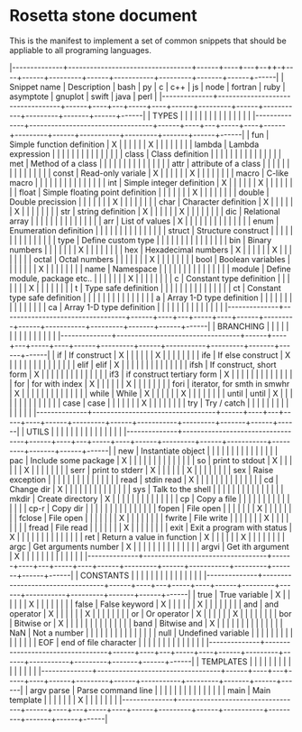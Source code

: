 
# Rosetta stone document #

This is the manifest to implement a set of common snippets that should be appliable to all programing languages.

|--------------+----------------------------------+------+----+---+--++-+----+------+---------+------+-----------+---------+-------+------+------|
| Snippet name | Description                      | bash | py | c | c++ | js | node | fortran | ruby | asymptote | gnuplot | swift | java | perl |
|--------------+----------------------------------+------+----+---+-----+----+------+---------+------+-----------+---------+-------+------+------|
| TYPES        |                                  |      |    |   |     |    |      |         |      |           |         |       |      |      |
|--------------+----------------------------------+------+----+---+-----+----+------+---------+------+-----------+---------+-------+------+------|
| fun          | Simple function definition       | X    |    |   |     |    |      | X       |      |           |         |       |      |      |
| lambda       | Lambda expression                |      |    |   |     |    |      |         |      |           |         |       |      |      |
| class        | Class definition                 |      |    |   |     |    |      |         |      |           |         |       |      |      |
| met          | Method of a class                |      |    |   |     |    |      |         |      |           |         |       |      |      |
| attr         | attribute of a class             |      |    |   |     |    |      |         |      |           |         |       |      |      |
| const        | Read-only variale                | X    |    |   |     |    |      | X       |      |           |         |       |      |      |
| macro        | C-like macro                     |      |    |   |     |    |      |         |      |           |         |       |      |      |
| int          | Simple integer definition        | X    |    |   |     |    |      | X       |      |           |         |       |      |      |
| float        | Simple floating point definition |      |    |   |     |    |      | X       |      |           |         |       |      |      |
| double       | Double precission                |      |    |   |     |    |      | X       |      |           |         |       |      |      |
| char         | Character definition             | X    |    |   |     |    |      | X       |      |           |         |       |      |      |
| str          | string definition                | X    |    |   |     |    |      | X       |      |           |         |       |      |      |
| dic          | Relational array                 |      |    |   |     |    |      |         |      |           |         |       |      |      |
| arr          | List of values                   | X    |    |   |     |    |      |         |      |           |         |       |      |      |
| enum         | Enumeration definition           |      |    |   |     |    |      |         |      |           |         |       |      |      |
| struct       | Structure construct              |      |    |   |     |    |      |         |      |           |         |       |      |      |
| type         | Define custom type               |      |    |   |     |    |      |         |      |           |         |       |      |      |
| bin          | Binary numbers                   |      |    |   |     |    |      | X       |      |           |         |       |      |      |
| hex          | Hexadecimal numbers              | X    |    |   |     |    |      | X       |      |           |         |       |      |      |
| octal        | Octal numbers                    |      |    |   |     |    |      | X       |      |           |         |       |      |      |
| bool         | Boolean variables                |      |    |   |     |    |      | X       |      |           |         |       |      |      |
| name         | Namespace                        |      |    |   |     |    |      |         |      |           |         |       |      |      |
| module       | Define module, package etc..     |      |    |   |     |    |      | X       |      |           |         |       |      |      |
| c<TYPE>      | Constant type definition         |      |    |   |     |    |      | X       |      |           |         |       |      |      |
| t<TYPE>      | Type safe definition             |      |    |   |     |    |      |         |      |           |         |       |      |      |
| ct<TYPE>     | Constant type safe definition    |      |    |   |     |    |      |         |      |           |         |       |      |      |
| a<TYPE>      | Array 1-D type definition        |      |    |   |     |    |      |         |      |           |         |       |      |      |
| ca<TYPE>     | Array 1-D type definition        |      |    |   |     |    |      |         |      |           |         |       |      |      |
|--------------+----------------------------------+------+----+---+-----+----+------+---------+------+-----------+---------+-------+------+------|
| BRANCHING    |                                  |      |    |   |     |    |      |         |      |           |         |       |      |      |
|--------------+----------------------------------+------+----+---+-----+----+------+---------+------+-----------+---------+-------+------+------|
| if           | If construct                     | X    |    |   |     |    |      | X       |      |           |         |       |      |      |
| ife          | If else construct                | X    |    |   |     |    |      |         |      |           |         |       |      |      |
| elif         | elif                             | X    |    |   |     |    |      |         |      |           |         |       |      |      |
| ifsh         | If construct, short form         | X    |    |   |     |    |      |         |      |           |         |       |      |      |
| if3          | if construct tertiary form       | X    |    |   |     |    |      |         |      |           |         |       |      |      |
| for          | for with index                   | X    |    |   |     |    |      | X       |      |           |         |       |      |      |
| fori         | iterator, for smth in smwhr      | X    |    |   |     |    |      |         |      |           |         |       |      |      |
| while        | While                            | X    |    |   |     |    |      | X       |      |           |         |       |      |      |
| until        | until                            | X    |    |   |     |    |      |         |      |           |         |       |      |      |
| case         | case                             |      |    |   |     |    |      | X       |      |           |         |       |      |      |
| try          | Try / catch                      |      |    |   |     |    |      |         |      |           |         |       |      |      |
|--------------+----------------------------------+------+----+---+-----+----+------+---------+------+-----------+---------+-------+------+------|
| UTILS        |                                  |      |    |   |     |    |      |         |      |           |         |       |      |      |
|--------------+----------------------------------+------+----+---+-----+----+------+---------+------+-----------+---------+-------+------+------|
| new          | Instantiate object               |      |    |   |     |    |      |         |      |           |         |       |      |      |
| pac          | Include some package             | X    |    |   |     |    |      |         |      |           |         |       |      |      |
| so           | print to stdout                  | X    |    |   |     |    |      | X       |      |           |         |       |      |      |
| serr         | print to stderr                  | X    |    |   |     |    |      | X       |      |           |         |       |      |      |
| sex          | Raise exception                  |      |    |   |     |    |      |         |      |           |         |       |      |      |
| read         | stdin read                       | X    |    |   |     |    |      |         |      |           |         |       |      |      |
| cd           | Change dir                       | X    |    |   |     |    |      |         |      |           |         |       |      |      |
| sys          | Talk to the shell                |      |    |   |     |    |      |         |      |           |         |       |      |      |
| mkdir        | Create directory                 | X    |    |   |     |    |      |         |      |           |         |       |      |      |
| cp           | Copy a file                      |      |    |   |     |    |      |         |      |           |         |       |      |      |
| cp-r         | Copy dir                         |      |    |   |     |    |      |         |      |           |         |       |      |      |
| fopen        | File open                        |      |    |   |     |    |      | X       |      |           |         |       |      |      |
| fclose       | File open                        |      |    |   |     |    |      | X       |      |           |         |       |      |      |
| fwrite       | File write                       |      |    |   |     |    |      | X       |      |           |         |       |      |      |
| fread        | File read                        |      |    |   |     |    |      | X       |      |           |         |       |      |      |
| exit         | Exit a program with status       | X    |    |   |     |    |      |         |      |           |         |       |      |      |
| ret          | Return a value in function       | X    |    |   |     |    |      | X       |      |           |         |       |      |      |
| argc         | Get arguments number             | X    |    |   |     |    |      |         |      |           |         |       |      |      |
| argvi        | Get ith argument                 | X    |    |   |     |    |      |         |      |           |         |       |      |      |
|--------------+----------------------------------+------+----+---+-----+----+------+---------+------+-----------+---------+-------+------+------|
| CONSTANTS    |                                  |      |    |   |     |    |      |         |      |           |         |       |      |      |
|--------------+----------------------------------+------+----+---+-----+----+------+---------+------+-----------+---------+-------+------+------|
| true         | True variable                    | X    |    |   |     |    |      | X       |      |           |         |       |      |      |
| false        | False keyword                    | X    |    |   |     |    |      | X       |      |           |         |       |      |      |
| and          | and operator                     | X    |    |   |     |    |      | X       |      |           |         |       |      |      |
| or           | Or operator                      | X    |    |   |     |    |      | X       |      |           |         |       |      |      |
| bor          | Bitwise or                       | X    |    |   |     |    |      |         |      |           |         |       |      |      |
| band         | Bitwise and                      | X    |    |   |     |    |      |         |      |           |         |       |      |      |
| NaN          | Not a number                     |      |    |   |     |    |      |         |      |           |         |       |      |      |
| null         | Undefined variable               |      |    |   |     |    |      |         |      |           |         |       |      |      |
| EOF          | end of file character            |      |    |   |     |    |      |         |      |           |         |       |      |      |
|--------------+----------------------------------+------+----+---+-----+----+------+---------+------+-----------+---------+-------+------+------|
| TEMPLATES    |                                  |      |    |   |     |    |      |         |      |           |         |       |      |      |
|--------------+----------------------------------+------+----+---+-----+----+------+---------+------+-----------+---------+-------+------+------|
| argv parse   | Parse command line               |      |    |   |     |    |      |         |      |           |         |       |      |      |
| main         | Main template                    |      |    |   |     |    |      | X       |      |           |         |       |      |      |
|--------------+----------------------------------+------+----+---+-----+----+------+---------+------+-----------+---------+-------+------+------|

